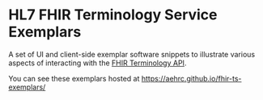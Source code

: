 # HL7 FHIR Terminology Service Exemplars

A set of UI and client-side exemplar software snippets to illustrate various aspects of interacting with the [FHIR Terminology API](http://hl7.org/fhir/STU3/terminology-service.html).

You can see these exemplars hosted at https://aehrc.github.io/fhir-ts-exemplars/
